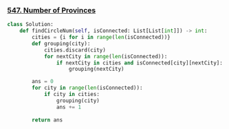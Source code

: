 ### [547. Number of Provinces](https://leetcode.com/problems/number-of-provinces/description/)

```python
class Solution:
    def findCircleNum(self, isConnected: List[List[int]]) -> int:
        cities = {i for i in range(len(isConnected))}
        def grouping(city):
            cities.discard(city)
            for nextCity in range(len(isConnected)):
                if nextCity in cities and isConnected[city][nextCity]:
                    grouping(nextCity)

        ans = 0
        for city in range(len(isConnected)):
            if city in cities:
                grouping(city)
                ans += 1
        
        return ans
```

